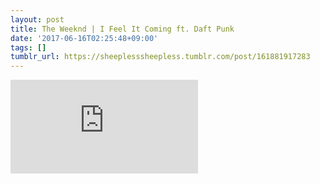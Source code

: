 ```yaml
---
layout: post
title: The Weeknd | I Feel It Coming ft. Daft Punk
date: '2017-06-16T02:25:48+09:00'
tags: []
tumblr_url: https://sheeplesssheepless.tumblr.com/post/161881917283
---
```

<iframe src="https://www.youtube.com/embed/qFLhGq0060w" frameborder="0"></iframe>

